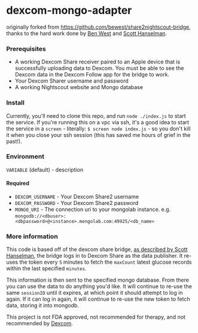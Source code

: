 dexcom-mongo-adapter
=======================

[dexcom-eula]: http://www.dexcom.com/node/5421
[blog-post]: http://www.hanselman.com/blog/BridgingDexcomShareCGMReceiversAndNightscout.aspx

originally forked from https://github.com/bewest/share2nightscout-bridge, thanks to the hard work done by [Ben West](https://github.com/bewest) and [Scott Hanselman](https://github.com/shanselman).

### Prerequisites

* A working Dexcom Share receiver paired to an Apple device that is
  successfully uploading data to Dexcom.  You must be able to see the Dexcom
  data in the Dexcom Follow app for the bridge to work.
* Your Dexcom Sharer username and password
* A working Nightscout website and Mongo database

### Install

Currently, you'll need to clone this repo, and run `node ./index.js` to start the service. If you're running this on a vpc via ssh, it's a good idea to start the service in a `screen` - literally: `$ screen node index.js` - so you don't kill it when you close your ssh session (this has saved me hours of grief in the past!).

### Environment

`VARIABLE` (default) - description

#### Required

* `DEXCOM_USERNAME` - Your Dexcom Share2 username
* `DEXCOM_PASSWORD` - Your Dexcom Share2 password
* `MONGO_URI` - The connection uri to your mongolab instance. e.g. `mongodb://<dbuser>:<dbpassword>@<instance>.mongolab.com:49925/<db_name>`

### More information

This code is based off of the dexcom share bridge, [as described by Scott Hanselman][blog-post], the bridge logs in to Dexcom Share as the data publisher.  It re-uses the token every `5` minutes to fetch the `maxCount` latest glucose records within the last specified `minutes`.

This information is then sent to the specified mongo database. From there you can use the data to do anything you'd like. It will continue to re-use the same `sessionID` until it expires, at which point it should attempt to log in again. If it can log in again, it will continue to re-use the new token to fetch data, storing it into mongodb.

This project is not FDA approved, not recommended for therapy, and not recommended by [Dexcom][dexcom-eula].
